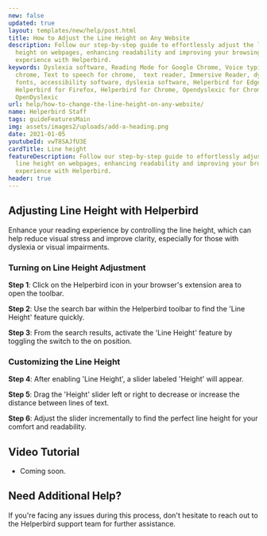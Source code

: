 ```yaml
---
new: false
updated: true
layout: templates/new/help/post.html
title: How to Adjust the Line Height on Any Website
description: Follow our step-by-step guide to effortlessly adjust the line
  height on webpages, enhancing readability and improving your browsing
  experience with Helperbird.
keywords: Dyslexia software, Reading Mode for Google Chrome, Voice typing for
  chrome, Text to speech for chrome,  text reader, Immersive Reader, dyslexia
  fonts, accessibility software, dyslexia software, Helperbird for Edge,
  Helperbird for Firefox, Helperbird for Chrome, Opendyslexic for Chrome,
  OpenDyslexic
url: help/how-to-change-the-line-height-on-any-website/
name: Helperbird Staff
tags: guideFeaturesMain
img: assets/images2/uploads/add-a-heading.png
date: 2021-01-05
youtubeId: vwT8SAJfU3E
cardTitle: Line height
featureDescription: Follow our step-by-step guide to effortlessly adjust the
  line height on webpages, enhancing readability and improving your browsing
  experience with Helperbird.
header: true
---
```



## Adjusting Line Height with Helperbird

Enhance your reading experience by controlling the line height, which can help reduce visual stress and improve clarity, especially for those with dyslexia or visual impairments.

### Turning on Line Height Adjustment

**Step 1**: Click on the Helperbird icon in your browser's extension area to open the toolbar.

**Step 2**: Use the search bar within the Helperbird toolbar to find the 'Line Height' feature quickly.

**Step 3**: From the search results, activate the 'Line Height' feature by toggling the switch to the on position.

### Customizing the Line Height

**Step 4**: After enabling 'Line Height', a slider labeled 'Height' will appear.

**Step 5**: Drag the 'Height' slider left or right to decrease or increase the distance between lines of text.

**Step 6**: Adjust the slider incrementally to find the perfect line height for your comfort and readability.


## Video Tutorial

- Coming soon.

## Need Additional Help?

If you're facing any issues during this process, don't hesitate to reach out to the Helperbird support team for further assistance.
